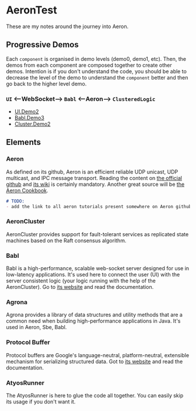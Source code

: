 # AeronTest

These are my notes around the journey into Aeron.   

## Progressive Demos
Each `component` is organised in demo levels (demo0, demo1, etc). Then, the demos from each component are composed together to create other demos.
Intention is if you don't understand the code, you should be able to decrease the level of the demo to understand the `component` better and then go back to the higher level demo. 

### `UI` <--**WebSocket**--> `Babl` <--**Aeron**--> `ClusteredLogic`
  - [UI.Demo2](components/ui/README.md#demo2)
  - [Babl.Demo3](components/babl/README.md#demo3)
  - [Cluster.Demo2](components/ui/README.md#demo2)

## Elements
### Aeron
As defined on its github, Aeron is an efficient reliable UDP unicast, UDP multicast, and IPC message transport.
Reading the content on [the official github](https://github.com/real-logic/aeron) and [its wiki](https://github.com/real-logic/aeron/wiki) is certainly mandatory.
Another great source will be [the Aeron Cookbook](https://aeroncookbook.com/).
```markdown
# TODO:
- add the link to all aeron tutorials present somewhere on Aeron github
```

### AeronCluster
AeronCluster provides support for fault-tolerant services as replicated state machines based on the Raft consensus algorithm.

### Babl
Babl is a high-performance, scalable web-socket server designed for use in low-latency applications.
It's used here to connect the user (UI) with the server consistent logic (your logic running with the help of the AeronCluster).
Go to [its website](https://github.com/babl-ws/babl) and read the documentation.

### Agrona
Agrona provides a library of data structures and utility methods that are a common need when building high-performance applications in Java.
It's used in Aeron, Sbe, Babl.

### Protocol Buffer
Protocol buffers are Google's language-neutral, platform-neutral, extensible mechanism for serializing structured data.
Got to [its website](https://developers.google.com/protocol-buffers) and read the documentation.

### AtyosRunner
The AtyosRunner is here to glue the code all together. You can easily skip its usage if you don't want it.
